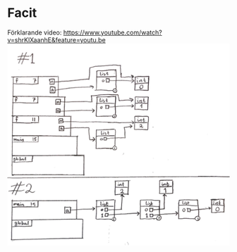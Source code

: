 # Facit
Förklarande video: https://www.youtube.com/watch?v=shrKlXaanhE&feature=youtu.be
![](facit.png)
